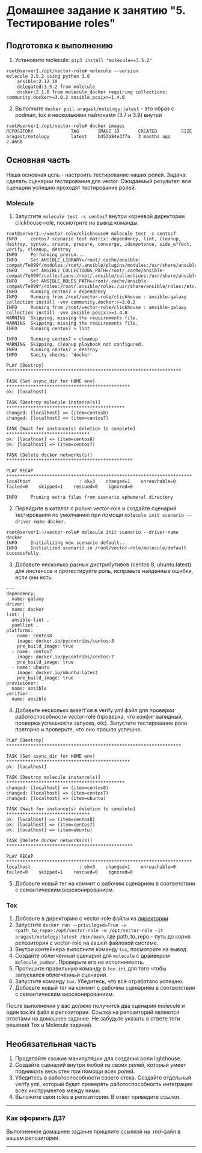 # Домашнее задание к занятию "5. Тестирование roles"

## Подготовка к выполнению
1. Установите molecule: `pip3 install "molecule==3.5.2"`
```
root@server1:/opt/vector-role# molecule --version
molecule 3.5.2 using python 3.8
    ansible:2.12.10
    delegated:3.5.2 from molecule
    docker:2.1.0 from molecule_docker requiring collections: community.docker>=3.0.2 ansible.posix>=1.4.0
```
2. Выполните `docker pull aragast/netology:latest` -  это образ с podman, tox и несколькими пайтонами (3.7 и 3.9) внутри
```
root@server1:/opt/vector-role# docker images
REPOSITORY              TAG       IMAGE ID       CREATED         SIZE
aragast/netology        latest    b453a84e3f7a   3 months ago    2.46GB
```
## Основная часть

Наша основная цель - настроить тестирование наших ролей. Задача: сделать сценарии тестирования для vector. Ожидаемый результат: все сценарии успешно проходят тестирование ролей.

### Molecule

1. Запустите  `molecule test -s centos7` внутри корневой директории clickhouse-role, посмотрите на вывод команды.
```
root@server1:~/vector-role/clickhouse# molecule test -s centos7
INFO     centos7 scenario test matrix: dependency, lint, cleanup, destroy, syntax, create, prepare, converge, idempotence, side_effect, verify, cleanup, destroy
INFO     Performing prerun...
INFO     Set ANSIBLE_LIBRARY=/root/.cache/ansible-compat/7e099f/modules:/root/.ansible/plugins/modules:/usr/share/ansible/plugins/modules
INFO     Set ANSIBLE_COLLECTIONS_PATH=/root/.cache/ansible-compat/7e099f/collections:/root/.ansible/collections:/usr/share/ansible/collections
INFO     Set ANSIBLE_ROLES_PATH=/root/.cache/ansible-compat/7e099f/roles:/root/.ansible/roles:/usr/share/ansible/roles:/etc/ansible/roles
INFO     Running centos7 > dependency
INFO     Running from /root/vector-role/clickhouse : ansible-galaxy collection install -vvv community.docker:>=3.0.2
INFO     Running from /root/vector-role/clickhouse : ansible-galaxy collection install -vvv ansible.posix:>=1.4.0
WARNING  Skipping, missing the requirements file.
WARNING  Skipping, missing the requirements file.
INFO     Running centos7 > lint

INFO     Running centos7 > cleanup
WARNING  Skipping, cleanup playbook not configured.
INFO     Running centos7 > destroy
INFO     Sanity checks: 'docker'

PLAY [Destroy] *****************************************************************

TASK [Set async_dir for HOME env] **********************************************
ok: [localhost]

TASK [Destroy molecule instance(s)] ********************************************
changed: [localhost] => (item=centos8)
changed: [localhost] => (item=centos7)

TASK [Wait for instance(s) deletion to complete] *******************************
ok: [localhost] => (item=centos8)
ok: [localhost] => (item=centos7)

TASK [Delete docker networks(s)] ***********************************************

PLAY RECAP *********************************************************************
localhost                  : ok=3    changed=1    unreachable=0    failed=0    skipped=1    rescued=0    ignored=0

INFO     Pruning extra files from scenario ephemeral directory

```
2. Перейдите в каталог с ролью vector-role и создайте сценарий тестирования по умолчанию при помощи `molecule init scenario --driver-name docker`.
```
root@server1:~/vector-role# molecule init scenario --driver-name docker
INFO     Initializing new scenario default...
INFO     Initialized scenario in /root/vector-role/molecule/default successfully.
```
3. Добавьте несколько разных дистрибутивов (centos:8, ubuntu:latest) для инстансов и протестируйте роль, исправьте найденные ошибки, если они есть.
```
---
dependency:
  name: galaxy
driver:
  name: docker
lint: |
  ansible-lint .
  yamllint .
platforms:
  - name: centos8
    image: docker.io/pycontribs/centos:8
    pre_build_image: true
  - name: centos7
    image: docker.io/pycontribs/centos:7
    pre_build_image: true
  - name: ubuntu
    image: docker.io/ubuntu:latest
    pre_build_image: true
provisioner:
  name: ansible
verifier:
  name: ansible

```
4. Добавьте несколько assert'ов в verify.yml файл для  проверки работоспособности vector-role (проверка, что конфиг валидный, проверка успешности запуска, etc). Запустите тестирование роли повторно и проверьте, что оно прошло успешно.
```
PLAY [Destroy] *****************************************************************

TASK [Set async_dir for HOME env] **********************************************
ok: [localhost]

TASK [Destroy molecule instance(s)] ********************************************
changed: [localhost] => (item=centos8)
changed: [localhost] => (item=centos7)
changed: [localhost] => (item=ubuntu)

TASK [Wait for instance(s) deletion to complete] *******************************
ok: [localhost] => (item=centos8)
ok: [localhost] => (item=centos7)
ok: [localhost] => (item=ubuntu)

TASK [Delete docker networks(s)] ***********************************************

PLAY RECAP *********************************************************************
localhost                  : ok=3    changed=1    unreachable=0    failed=0    skipped=1    rescued=0    ignored=0

```
5. Добавьте новый тег на коммит с рабочим сценарием в соответствии с семантическим версионированием.

### Tox

1. Добавьте в директорию с vector-role файлы из [директории](./example)
2. Запустите `docker run --privileged=True -v <path_to_repo>:/opt/vector-role -w /opt/vector-role -it aragast/netology:latest /bin/bash`, где path_to_repo - путь до корня репозитория с vector-role на вашей файловой системе.
3. Внутри контейнера выполните команду `tox`, посмотрите на вывод.
5. Создайте облегчённый сценарий для `molecule` с драйвером `molecule_podman`. Проверьте его на исполнимость.
6. Пропишите правильную команду в `tox.ini` для того чтобы запускался облегчённый сценарий.
8. Запустите команду `tox`. Убедитесь, что всё отработало успешно.
9. Добавьте новый тег на коммит с рабочим сценарием в соответствии с семантическим версионированием.

После выполнения у вас должно получится два сценария molecule и один tox.ini файл в репозитории. Ссылка на репозиторий являются ответами на домашнее задание. Не забудьте указать в ответе теги решений Tox и Molecule заданий.

## Необязательная часть

1. Проделайте схожие манипуляции для создания роли lighthouse.
2. Создайте сценарий внутри любой из своих ролей, который умеет поднимать весь стек при помощи всех ролей.
3. Убедитесь в работоспособности своего стека. Создайте отдельный verify.yml, который будет проверять работоспособность интеграции всех инструментов между ними.
4. Выложите свои roles в репозитории. В ответ приведите ссылки.

---

### Как оформить ДЗ?

Выполненное домашнее задание пришлите ссылкой на .md-файл в вашем репозитории.

---
